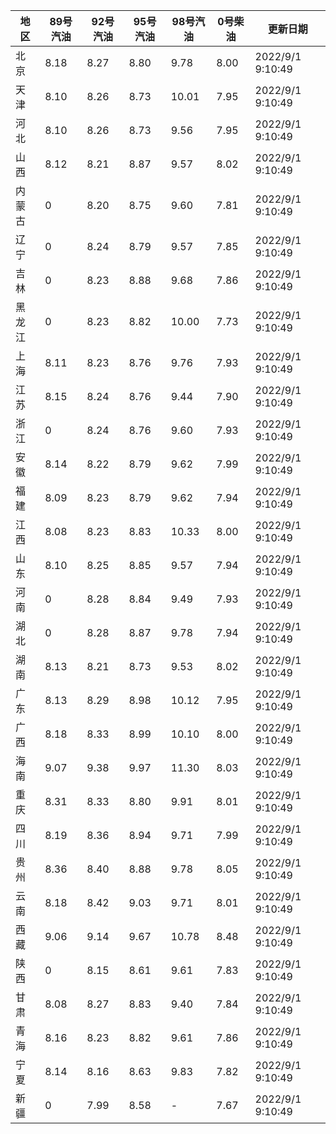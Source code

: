 | 地区 | 89号汽油 | 92号汽油 | 95号汽油 | 98号汽油 | 0号柴油 | 更新日期 |
| --- | --- | --- | --- | --- | --- | --- |
| 北京 | 8.18 | 8.27 | 8.80 | 9.78 | 8.00 | 2022/9/1 9:10:49 |
| 天津 | 8.10 | 8.26 | 8.73 | 10.01 | 7.95 | 2022/9/1 9:10:49 |
| 河北 | 8.10 | 8.26 | 8.73 | 9.56 | 7.95 | 2022/9/1 9:10:49 |
| 山西 | 8.12 | 8.21 | 8.87 | 9.57 | 8.02 | 2022/9/1 9:10:49 |
| 内蒙古 | 0 | 8.20 | 8.75 | 9.60 | 7.81 | 2022/9/1 9:10:49 |
| 辽宁 | 0 | 8.24 | 8.79 | 9.57 | 7.85 | 2022/9/1 9:10:49 |
| 吉林 | 0 | 8.23 | 8.88 | 9.68 | 7.86 | 2022/9/1 9:10:49 |
| 黑龙江 | 0 | 8.23 | 8.82 | 10.00 | 7.73 | 2022/9/1 9:10:49 |
| 上海 | 8.11 | 8.23 | 8.76 | 9.76 | 7.93 | 2022/9/1 9:10:49 |
| 江苏 | 8.15 | 8.24 | 8.76 | 9.44 | 7.90 | 2022/9/1 9:10:49 |
| 浙江 | 0 | 8.24 | 8.76 | 9.60 | 7.93 | 2022/9/1 9:10:49 |
| 安徽 | 8.14 | 8.22 | 8.79 | 9.62 | 7.99 | 2022/9/1 9:10:49 |
| 福建 | 8.09 | 8.23 | 8.79 | 9.62 | 7.94 | 2022/9/1 9:10:49 |
| 江西 | 8.08 | 8.23 | 8.83 | 10.33 | 8.00 | 2022/9/1 9:10:49 |
| 山东 | 8.10 | 8.25 | 8.85 | 9.57 | 7.94 | 2022/9/1 9:10:49 |
| 河南 | 0 | 8.28 | 8.84 | 9.49 | 7.93 | 2022/9/1 9:10:49 |
| 湖北 | 0 | 8.28 | 8.87 | 9.78 | 7.94 | 2022/9/1 9:10:49 |
| 湖南 | 8.13 | 8.21 | 8.73 | 9.53 | 8.02 | 2022/9/1 9:10:49 |
| 广东 | 8.13 | 8.29 | 8.98 | 10.12 | 7.95 | 2022/9/1 9:10:49 |
| 广西 | 8.18 | 8.33 | 8.99 | 10.10 | 8.00 | 2022/9/1 9:10:49 |
| 海南 | 9.07 | 9.38 | 9.97 | 11.30 | 8.03 | 2022/9/1 9:10:49 |
| 重庆 | 8.31 | 8.33 | 8.80 | 9.91 | 8.01 | 2022/9/1 9:10:49 |
| 四川 | 8.19 | 8.36 | 8.94 | 9.71 | 7.99 | 2022/9/1 9:10:49 |
| 贵州 | 8.36 | 8.40 | 8.88 | 9.78 | 8.05 | 2022/9/1 9:10:49 |
| 云南 | 8.18 | 8.42 | 9.03 | 9.71 | 8.01 | 2022/9/1 9:10:49 |
| 西藏 | 9.06 | 9.14 | 9.67 | 10.78 | 8.48 | 2022/9/1 9:10:49 |
| 陕西 | 0 | 8.15 | 8.61 | 9.61 | 7.83 | 2022/9/1 9:10:49 |
| 甘肃 | 8.08 | 8.27 | 8.83 | 9.40 | 7.84 | 2022/9/1 9:10:49 |
| 青海 | 8.16 | 8.23 | 8.82 | 9.61 | 7.86 | 2022/9/1 9:10:49 |
| 宁夏 | 8.14 | 8.16 | 8.63 | 9.83 | 7.82 | 2022/9/1 9:10:49 |
| 新疆 | 0 | 7.99 | 8.58 | - | 7.67 | 2022/9/1 9:10:49 |
